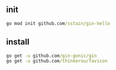 
## init
```cmd
go mod init github.com/sstain/gin-hello
```

## install
```cmd
go get -u github.com/gin-gonic/gin
go get -u github.com/thinkerou/favicon
```